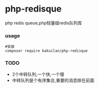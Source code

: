 # php-redisque
php redis queue,php轻量级redis队列库

### usage
```shell script
#安装
composer require kakuilan/php-redisque

```

### TODO
- 2个中转队列,一个快,一个慢
- 中转队列是个有序集合,重要的消息排在前面
